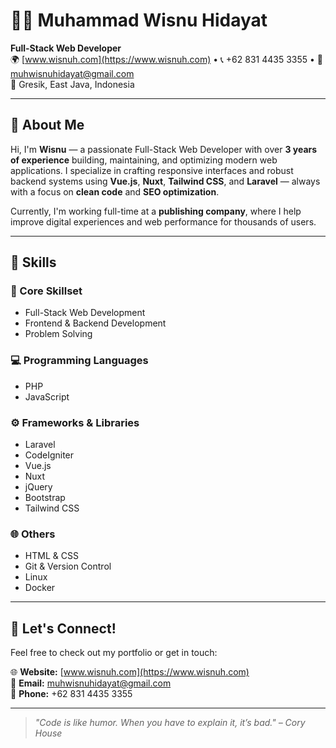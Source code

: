 # 👨‍💻 Muhammad Wisnu Hidayat

**Full-Stack Web Developer**  
🌍 [www.wisnuh.com](https://www.wisnuh.com) • 📞 +62 831 4435 3355 • 📧 muhwisnuhidayat@gmail.com  
📍 Gresik, East Java, Indonesia

---

## 💼 About Me

Hi, I'm **Wisnu** — a passionate Full-Stack Web Developer with over **3 years of experience** building, maintaining, and optimizing modern web applications. I specialize in crafting responsive interfaces and robust backend systems using **Vue.js**, **Nuxt**, **Tailwind CSS**, and **Laravel** — always with a focus on **clean code** and **SEO optimization**.

Currently, I'm working full-time at a **publishing company**, where I help improve digital experiences and web performance for thousands of users.

---

## 🧠 Skills

### 🔧 Core Skillset
- Full-Stack Web Development  
- Frontend & Backend Development  
- Problem Solving

### 💻 Programming Languages
- PHP  
- JavaScript

### ⚙️ Frameworks & Libraries
- Laravel  
- CodeIgniter  
- Vue.js  
- Nuxt  
- jQuery  
- Bootstrap  
- Tailwind CSS

### 🌐 Others
- HTML & CSS  
- Git & Version Control  
- Linux  
- Docker

---

## 🚀 Let's Connect!

Feel free to check out my portfolio or get in touch:

🌐 **Website:** [www.wisnuh.com](https://www.wisnuh.com)  
📧 **Email:** muhwisnuhidayat@gmail.com  
📱 **Phone:** +62 831 4435 3355  

---

> *"Code is like humor. When you have to explain it, it’s bad." – Cory House*

